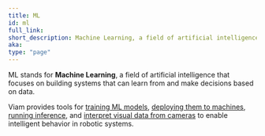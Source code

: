 ```yaml
---
title: ML
id: ml
full_link:
short_description: Machine Learning, a field of artificial intelligence focused on building systems that learn from data.
aka:
type: "page"
---
```


ML stands for **Machine Learning**, a field of artificial intelligence that focuses on building systems that can learn from and make decisions based on data.

Viam provides tools for [training ML models](/data-ai/ai/train/), [deploying them to machines](/data-ai/ai/deploy/), [running inference](/data-ai/ai/run-inference/), and [interpret visual data from cameras](/data-ai/ai/alert/) to enable intelligent behavior in robotic systems.
